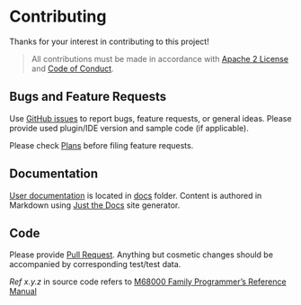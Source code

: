 # Contributing

Thanks for your interest in contributing to this project!

> All contributions must be made in accordance with [Apache 2 License](LICENCE) and [Code of Conduct](CODE_OF_CONDUCT.md).

## Bugs and Feature Requests

Use [GitHub issues](https://github.com/YannCebron/m68kplugin/issues) to report bugs, feature requests, or general ideas.
Please provide used plugin/IDE version and sample code (if applicable).

Please check [Plans](https://m68kplugin.yanncebron.com/plan.html) before filing feature requests.

## Documentation

[User documentation](http://m68kplugin.yanncebron.com) is located in [docs](docs) folder. Content is authored in
Markdown using [Just the Docs](https://pmarsceill.github.io/just-the-docs/) site generator.

## Code

Please provide [Pull Request](https://github.com/YannCebron/m68kplugin/pulls). Anything but cosmetic changes should be
accompanied by corresponding test/test data.

_Ref x.y.z_ in source code refers
to [M68000 Family Programmer’s Reference Manual](https://www.nxp.com/files-static/archives/doc/ref_manual/M68000PRM.pdf)
